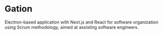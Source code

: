 # Gation
Electron-based application with Next.js and React for software organization using Scrum methodology, aimed at assisting software engineers.
